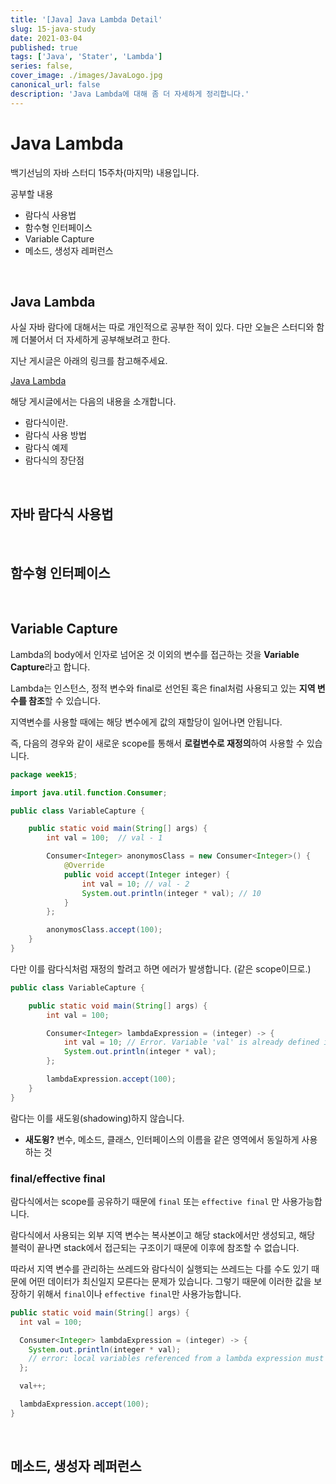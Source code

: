 ```yaml
---
title: '[Java] Java Lambda Detail'
slug: 15-java-study
date: 2021-03-04
published: true
tags: ['Java', 'Stater', 'Lambda']
series: false,
cover_image: ./images/JavaLogo.jpg
canonical_url: false
description: 'Java Lambda에 대해 좀 더 자세하게 정리합니다.'
---
```


# Java Lambda

백기선님의 자바 스터디 15주차(마지막) 내용입니다.

공부할 내용

- 람다식 사용법
- 함수형 인터페이스
- Variable Capture
- 메소드, 생성자 레퍼런스

<br/>

## Java Lambda

사실 자바 람다에 대해서는 따로 개인적으로 공부한 적이 있다. 다만 오늘은 스터디와 함께 더불어서 더 자세하게 공부해보려고 한다.

지난 게시글은 아래의 링크를 참고해주세요.

[Java Lambda](https://azderica.github.io/00-java-lambda/)

해당 게시글에서는 다음의 내용을 소개합니다.

- 람다식이란.
- 람다식 사용 방법
- 람다식 예제
- 람다식의 장단점

<br/>

## 자바 람다식 사용법

<br/>

## 함수형 인터페이스

<br/>

## Variable Capture

Lambda의 body에서 인자로 넘어온 것 이외의 변수를 접근하는 것을 **Variable Capture**라고 합니다.

Lambda는 인스턴스, 정적 변수와 final로 선언된 혹은 final처럼 사용되고 있는 **지역 변수를 참조**할 수 있습니다.

지역변수를 사용할 때에는 해당 변수에게 값의 재할당이 일어나면 안됩니다.

즉, 다음의 경우와 같이 새로운 scope를 통해서 **로컬변수로 재정의**하여 사용할 수 있습니다.

```java
package week15;

import java.util.function.Consumer;

public class VariableCapture {

    public static void main(String[] args) {
        int val = 100;  // val - 1

        Consumer<Integer> anonymosClass = new Consumer<Integer>() {
            @Override
            public void accept(Integer integer) {
                int val = 10; // val - 2
                System.out.println(integer * val); // 10
            }
        };

        anonymosClass.accept(100);
    }
}
```

다만 이를 람다식처럼 재정의 할려고 하면 에러가 발생합니다. (같은 scope이므로.)

```java
public class VariableCapture {

    public static void main(String[] args) {
        int val = 100;

        Consumer<Integer> lambdaExpression = (integer) -> {
            int val = 10; // Error. Variable 'val' is already defined in the scope
            System.out.println(integer * val);
        };

        lambdaExpression.accept(100);
    }
}
```

람다는 이를 새도윙(shadowing)하지 않습니다.

- **새도윙?** 변수, 메소드, 클래스, 인터페이스의 이름을 같은 영역에서 동일하게 사용하는 것

### final/effective final

람다식에서는 scope를 공유하기 때문에 `final` 또는 `effective final` 만 사용가능합니다.

람다식에서 사용되는 외부 지역 변수는 복사본이고 해당 stack에서만 생성되고, 해당 블럭이 끝나면 stack에서 접근되는 구조이기 때문에 이후에 참조할 수 없습니다.

따라서 지역 변수를 관리하는 쓰레드와 람다식이 실행되는 쓰레드는 다를 수도 있기 때문에 어떤 데이터가 최신일지 모른다는 문제가 있습니다. 그렇기 때문에 이러한 값을 보장하기 위해서 `final`이나 `effective final`만 사용가능합니다.

```java
public static void main(String[] args) {
  int val = 100;

  Consumer<Integer> lambdaExpression = (integer) -> {
    System.out.println(integer * val);
    // error: local variables referenced from a lambda expression must be final or effectively final
  };

  val++;

  lambdaExpression.accept(100);
}
```

<br/>

## 메소드, 생성자 레퍼런스
